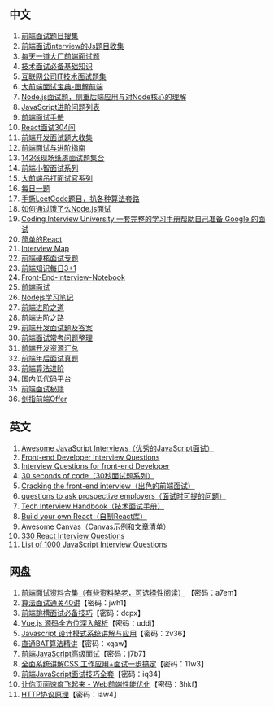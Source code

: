 ## 中文
1. [前端面试题目搜集](https://www.cnblogs.com/strick/p/4968200.html)
2. [前端面试interview的Js题目收集](https://github.com/nieyafei/front-end-interview-js)
3. [每天一道大厂前端面试题](https://github.com/Advanced-Frontend/Daily-Interview-Question/blob/master/datum/summary.md)
4. [技术面试必备基础知识](https://github.com/CyC2018/CS-Notes)
5. [互联网公司IT技术面试题集](https://github.com/doocs/coding-interview)
6. [大前端面试宝典-图解前端](https://github.com/azl397985856/fe-interview)
7. [Node.js面试题，侧重后端应用与对Node核心的理解](https://github.com/jimuyouyou/node-interview-questions)
8. [JavaScript进阶问题列表](https://github.com/lydiahallie/javascript-questions/blob/master/README-zh_CN.md)
9. [前端面试手册](https://github.com/yangshun/front-end-interview-handbook/blob/master/Translations/Chinese/README.md)
10. [React面试304问](https://github.com/semlinker/reactjs-interview-questions)
11. [前端开发面试题大收集](https://github.com/paddingme/Front-end-Web-Development-Interview-Question)
12. [前端面试与进阶指南](https://www.cxymsg.com/)
13. [142张现场纸质面试题集合](https://github.com/ifyouremember/Interview)
14. [前端小智面试系列](https://github.com/qq449245884/xiaozhi#%E5%89%8D%E7%AB%AF%E9%9D%A2%E8%AF%95-%E7%B3%BB%E5%88%97)
15. [大前端吊打面试官系列](https://github.com/luxiangqiang/Web-interview)
16. [每日一题](https://github.com/shfshanyue/Daily-Question)
17. [手撕LeetCode题目，扒各种算法套路](https://github.com/labuladong/fucking-algorithm)
18. [如何通过饿了么Node.js面试](https://github.com/ElemeFE/node-interview/tree/master/sections/zh-cn)
19. [Coding Interview University 一套完整的学习手册帮助自己准备 Google 的面试](https://github.com/jwasham/coding-interview-university/blob/master/translations/README-cn.md)
20. [简单的React](https://github.com/hujiulong/simple-react/tree/chapter-4)
21. [Interview Map](https://github.com/InterviewMap/CS-Interview-Knowledge-Map)
22. [前端硬核面试专题](https://github.com/biaochenxuying/blog/blob/master/interview/fe-interview.md)
23. [前端知识每日3+1](https://github.com/haizlin/fe-interview)
24. [Front-End-Interview-Notebook](https://github.com/CavsZhouyou/Front-End-Interview-Notebook)
25. [前端面试](https://github.com/lgwebdream/FE-Interview)
26. [Nodejs学习笔记](https://github.com/chyingp/nodejs-learning-guide)
27. [前端进阶之道](https://yuchengkai.cn/docs/frontend/)
28. [前端进阶之路](http://interview.poetries.top/)
29. [前端开发面试题及答案](https://github.com/HerbertKarajan/Fe-Interview-questions)
30. [前端面试常考问题整理](https://github.com/poetries/FE-Interview-Questions)
31. [前端开发资源汇总](https://github.com/FrontEndGitHub/FrontEndGitHub#%E9%9D%A2%E8%AF%95%E4%B8%93%E9%A2%98)
32. [前端年后面试真题](https://bitable.feishu.cn/app8Ok6k9qafpMkgyRbfgxeEnet?from=logout&table=tblEnSV2PNAajtWE&view=vewJHSwJVd)
33. [前端算法进阶](https://github.com/sisterAn/JavaScript-Algorithms)
34. [国内低代码平台](https://github.com/taowen/awesome-lowcode)
35. [前端面试秘籍](https://github.com/yisainan/web-interview)
36. [剑指前端Offer](http://febook.hzfe.org/awesome-interview/)

## 英文
1. [Awesome JavaScript Interviews（优秀的JavaScript面试）](https://github.com/rohan-paul/Awesome-JavaScript-Interviews)
2. [Front-end Developer Interview Questions](https://github.com/h5bp/Front-end-Developer-Interview-Questions)
3. [Interview Questions for front-end Developer](https://github.com/khan4019/front-end-Interview-Questions)
4. [30 seconds of code（30秒面试题系列）](https://github.com/30-seconds/30-seconds-of-code)
5. [Cracking the front-end interview（出色的前端面试）](https://www.freecodecamp.org/news/cracking-the-front-end-interview-9a34cd46237/)
6. [questions to ask prospective employers（面试时可提的问题）](https://github.com/Twipped/InterviewThis)
7. [Tech Interview Handbook（技术面试手册）](https://yangshun.github.io/tech-interview-handbook)
8. [Build your own React（自制React库）](https://pomb.us/build-your-own-react/)
9. [Awesome Canvas（Canvas示例和文章清单）](https://github.com/raphamorim/awesome-canvas)
10. [330 React Interview Questions](https://dev.to/aviyel/300-react-interview-questions-4dag)
11. [List of 1000 JavaScript Interview Questions](https://github.com/sudheerj/javascript-interview-questions)

## 网盘
1. [前端面试资料合集（有些资料略老，可选择性阅读）](https://pan.baidu.com/s/160pw7WI0AtfD-vmsC_i_XA) 【密码：a7em】
2. [算法面试通关40讲](https://pan.baidu.com/s/1dzZGeMNzYnu6QHT98u9r8g)【密码：jwh1】
3. [前端跳槽面试必备技巧](https://pan.baidu.com/s/1DOmX9Mw_5sT4ihgZyMyrQA)【密码：dcpx】
4. [Vue.js 源码全方位深入解析](https://pan.baidu.com/s/1DLqo2duKOqerLuJHiLb1iQ)【密码：uddj】
5. [Javascript 设计模式系统讲解与应用](https://pan.baidu.com/s/1tIGQLiO3sd9QW90I885POQ)【密码：2v36】
6. [直通BAT算法精讲](https://pan.baidu.com/s/18UsVNaS-5CODJJit92u7JQ)【密码：xqaw】
7. [前端JavaScript高级面试](https://pan.baidu.com/s/1uZgDjffF-9fuUGBRnwVP6g)【密码：j7b7】
8. [全面系统讲解CSS 工作应用+面试一步搞定](https://pan.baidu.com/s/1hDIsltZypo-gXbfjaghdTA)【密码：11w3】
9. [前端JavaScript面试技巧全套](https://pan.baidu.com/s/1cPPxgW20SAF9mcIOjsctBA)【密码：iq34】
10. [让你页面速度飞起来 - Web前端性能优化](https://pan.baidu.com/s/1JSVUBPLm6CPRnFsg3f0Smw)【密码：3hkf】
11. [HTTP协议原理](https://pan.baidu.com/s/1Qu5ciq3gfiZuzBsmdo4nIQ)【密码：iaw4】

